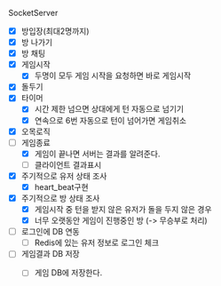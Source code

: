 SocketServer
- [x] 방입장(최대2명까지)
- [x] 방 나가기
- [x] 방 채팅
- [x] 게임시작
    - [x] 두명이 모두 게임 시작을 요청하면 바로 게임시작
- [x] 돌두기
- [x] 타이머
    - [x] 시간 제한 넘으면 상대에게 턴 자동으로 넘기기
    - [x] 연속으로 6번 자동으로 턴이 넘어가면 게임취소 
- [x] 오목로직
- [ ] 게임종료
    - [x] 게임이 끝나면 서버는 결과를 알려준다.
    - [ ] 클라이언트 결과표시 
- [x] 주기적으로 유저 상태 조사
    - [x] heart_beat구현 
- [x] 주기적으로 방 상태 조사
    - [x] 게임시작 중 턴을 받지 않은 유저가 돌을 두지 않은 경우
    - [x] 너무 오랫동안 게임이 진행중인 방 (-> 무승부로 처리)
     
- [ ] 로그인에 DB 연동
    - [ ] Redis에 있는 유저 정보로 로그인 체크  
- [ ] 게임결과 DB 저장
    - [ ] 게임 DB에 저장한다. 

